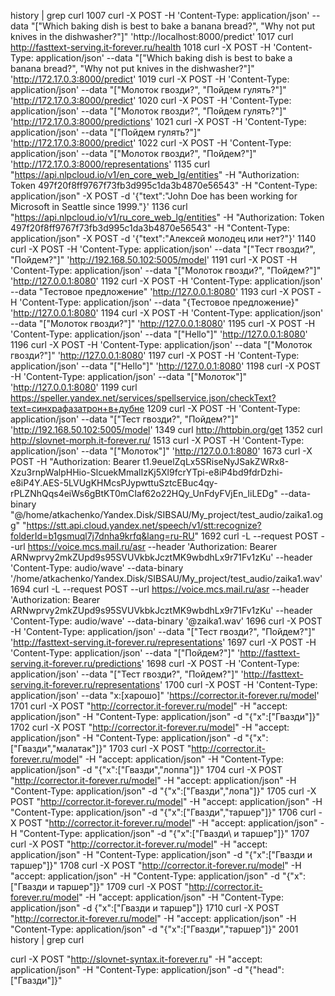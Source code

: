 history | grep curl
 1007  curl -X POST -H 'Content-Type: application/json'      --data "[\"Which baking dish is best to bake a banana bread?\", \"Why not put knives in the dishwasher?\"]"      'http://localhost:8000/predict'
 1017  curl http://fasttext-serving.it-forever.ru/health
 1018  curl -X POST -H 'Content-Type: application/json'      --data "[\"Which baking dish is best to bake a banana bread?\", \"Why not put knives in the dishwasher?\"]"      'http://172.17.0.3:8000/predict'
 1019  curl -X POST -H 'Content-Type: application/json'      --data "[\"Молоток гвозди?\", \"Пойдем гулять?\"]"      'http://172.17.0.3:8000/predict'
 1020  curl -X POST -H 'Content-Type: application/json'      --data "[\"Молоток гвозди?\", \"Пойдем гулять?\"]"      'http://172.17.0.3:8000/predictions'
 1021  curl -X POST -H 'Content-Type: application/json'      --data "["Пойдем гулять?"]"      'http://172.17.0.3:8000/predict'
 1022  curl -X POST -H 'Content-Type: application/json'      --data "[\"Молоток гвозди?\", \"Пойдем?\"]"      'http://172.17.0.3:8000/representations'
 1135  curl "https://api.nlpcloud.io/v1/en_core_web_lg/entities" -H "Authorization: Token 497f20f8ff9767f73fb3d995c1da3b4870e56543" -H "Content-Type: application/json" -X POST -d '{"text":"John Doe has been working for Microsoft in Seattle since 1999."}'
 1136  curl "https://api.nlpcloud.io/v1/ru_core_web_lg/entities" -H "Authorization: Token 497f20f8ff9767f73fb3d995c1da3b4870e56543" -H "Content-Type: application/json" -X POST -d '{"text":"Алексей молодец или нет?"}'
 1140  curl -X POST -H 'Content-Type: application/json'      --data "[\"Тест гвозди?\", \"Пойдем?\"]"      'http://192.168.50.102:5005/model'
 1191  curl -X POST -H 'Content-Type: application/json'      --data "[\"Молоток гвозди?\", \"Пойдем?\"]"      'http://127.0.0.1:8080'
 1192  curl -X POST -H 'Content-Type: application/json'      --data "Тестовое предложение"      'http://127.0.0.1:8080'
 1193  curl -X POST -H 'Content-Type: application/json'      --data "{Тестовое предложение}"      'http://127.0.0.1:8080'
 1194  curl -X POST -H 'Content-Type: application/json'      --data "[\"Молоток гвозди?\"]"      'http://127.0.0.1:8080'
 1195  curl -X POST -H 'Content-Type: application/json'      --data "[\"Hello\"]"      'http://127.0.0.1:8080'
 1196  curl -X POST -H 'Content-Type: application/json'      --data "[\"Молоток гвозди?\"]"      'http://127.0.0.1:8080'
 1197  curl -X POST -H 'Content-Type: application/json'      --data "[\"Hello\"]"      'http://127.0.0.1:8080'
 1198  curl -X POST -H 'Content-Type: application/json'      --data "[\"Молоток\"]"      'http://127.0.0.1:8080'
 1199  curl https://speller.yandex.net/services/spellservice.json/checkText?text=синхрафазатрон+в+дубне
 1209  curl -X POST -H 'Content-Type: application/json'      --data "[\"Тест гвозди?\", \"Пойдем?\"]"      'http://192.168.50.102:5005/model'
 1349  curl http://httpbin.org/get
 1352  curl http://slovnet-morph.it-forever.ru/
 1513  curl -X POST -H 'Content-Type: application/json'      --data "[\"Молоток\"]"      'http://127.0.0.1:8080'
 1673  curl -X POST    -H "Authorization: Bearer t1.9euelZqLx5SRiseNyJSakZWRx8-Xzu3rnpWalpHHio-SlcuekMmalIzKj5Xl9fcrYTpi-e8iP4bd9fdrDzhi-e8iP4Y.AES-5LVUgKHMcsPJypwttuSztcEBuc4qy-rPLZNhQqs4eiWs6gBtKT0mCIaf62o22HQy_UnFdyFVjEn_IiLEDg"    --data-binary "@/home/atkachenko/Yandex.Disk/SIBSAU/My_project/test_audio/zaika1.ogg"    "https://stt.api.cloud.yandex.net/speech/v1/stt:recognize?folderId=b1gsmuql7j7dnha9krfq&lang=ru-RU"
 1692  curl -L --request POST     --url https://voice.mcs.mail.ru/asr     --header 'Authorization: Bearer ARNwprvy2mkZUpd9s95SVUVkbkJcztMK9wbdhLx9r71Fv1zKu'     --header 'Content-Type: audio/wave'     --data-binary '/home/atkachenko/Yandex.Disk/SIBSAU/My_project/test_audio/zaika1.wav'
 1694  curl -L --request POST     --url https://voice.mcs.mail.ru/asr     --header 'Authorization: Bearer ARNwprvy2mkZUpd9s95SVUVkbkJcztMK9wbdhLx9r71Fv1zKu'     --header 'Content-Type: audio/wave'     --data-binary '@zaika1.wav'
 1696  curl -X POST -H 'Content-Type: application/json'      --data "[\"Тест гвозди?\", \"Пойдем?\"]"      'http://fasttext-serving.it-forever.ru/representations'
 1697  curl -X POST -H 'Content-Type: application/json'      --data "[\"Пойдем?\"]"      'http://fasttext-serving.it-forever.ru/predictions'
 1698  curl -X POST -H 'Content-Type: application/json'      --data "[\"Тест гвозди?\", \"Пойдем?\"]"      'http://fasttext-serving.it-forever.ru/representations'
 1700  curl -X POST -H 'Content-Type: application/json'      --data "x:[харошо]"      'https://corrector.it-forever.ru/model'
 1701  curl -X POST "http://corrector.it-forever.ru/model" -H "accept: application/json" -H "Content-Type: application/json" -d "{\"x\":[\"Гвазди\"]}"
 1702  curl -X POST "http://corrector.it-forever.ru/model" -H "accept: application/json" -H "Content-Type: application/json" -d "{\"x\":[\"Гвазди\",\"малатак\"]}"
 1703  curl -X POST "http://corrector.it-forever.ru/model" -H "accept: application/json" -H "Content-Type: application/json" -d "{\"x\":[\"Гвазди\",\"лоппа\"]}"
 1704  curl -X POST "http://corrector.it-forever.ru/model" -H "accept: application/json" -H "Content-Type: application/json" -d "{\"x\":[\"Гвазди\",\"лопа\"]}"
 1705  curl -X POST "http://corrector.it-forever.ru/model" -H "accept: application/json" -H "Content-Type: application/json" -d "{\"x\":[\"Гвазди\",\"таршер\"]}"
 1706  curl -X POST "http://corrector.it-forever.ru/model" -H "accept: application/json" -H "Content-Type: application/json" -d "{\"x\":[\"Гвазди\ и таршер\"]}"
 1707  curl -X POST "http://corrector.it-forever.ru/model" -H "accept: application/json" -H "Content-Type: application/json" -d "{\"x\":["Гвазди и таршер"]}"
 1708  curl -X POST "http://corrector.it-forever.ru/model" -H "accept: application/json" -H "Content-Type: application/json" -d "{"x":["Гвазди и таршер"]}"
 1709  curl -X POST "http://corrector.it-forever.ru/model" -H "accept: application/json" -H "Content-Type: application/json" -d {"x":["Гвазди и таршер"]}
 1710  curl -X POST "http://corrector.it-forever.ru/model" -H "accept: application/json" -H "Content-Type: application/json" -d "{\"x\":[\"Гвазди\",\"таршер\"]}"
 2001  history | grep curl

curl -X POST "http://slovnet-syntax.it-forever.ru" -H "accept: application/json" -H "Content-Type: application/json" -d "{\"head\":[\"Гвазди\"]}"

